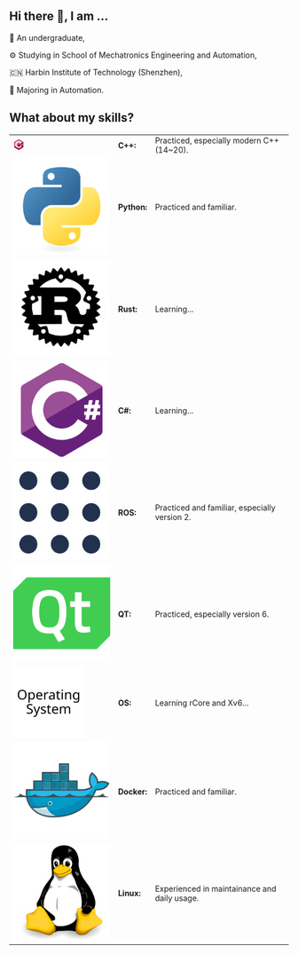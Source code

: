 ## Hi there 👋, I am ...

📖 An undergraduate,

⚙️ Studying in School of Mechatronics Engineering and Automation,

🇨🇳 Harbin Institute of Technology (Shenzhen),

🤖 Majoring in Automation.

## What about my skills?

<table>
    <tbody><tr>
        <td><img style="width: 20px" src="icons/cpp.svg"></td>
        <td><strong>C++:</strong></td>
        <td>Practiced, especially modern C++ (14~20).</td>
    </tr><tr>
        <td><img class="icon" src="icons/python.svg"></td>
        <td><strong>Python:</strong></td>
        <td>Practiced and familiar.</td>
    </tr><tr>
        <td><img class="icon" src="icons/rust.svg"></td>
        <td><strong>Rust:</strong></td>
        <td>Learning...</td>
    </tr><tr>
        <td><img class="icon" src="icons/csharp.svg"></td>
        <td><strong>C#:</strong></td>
        <td>Learning...</td>
    </tr><tr>
        <td><img class="icon" src="icons/ros.svg"></td>
        <td><strong>ROS:</strong></td>
        <td>Practiced and familiar, especially version 2.</td>
    </tr><tr>
        <td><img class="icon" src="icons/qt.svg"></td>
        <td><strong>QT:</strong></td>
        <td>Practiced, especially version 6.</td>
    </tr><tr>
        <td><img class="icon" src="icons/os.svg"></td>
        <td><strong>OS:</strong></td>
        <td>Learning rCore and Xv6...</td>
    </tr><tr>
        <td><img class="icon" src="icons/docker.svg"></td>
        <td><strong>Docker:</strong></td>
        <td>Practiced and familiar.</td>
    </tr><tr>
        <td><img class="icon" src="icons/linux.svg"></td>
        <td><strong>Linux:</strong></td>
        <td>Experienced in maintainance and daily usage.</td>
    </tr>
    </tbody>
</table>
